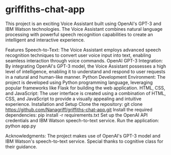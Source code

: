 # griffiths-chat-app
This project is an exciting Voice Assistant built using OpenAI's GPT-3 and IBM Watson technologies. The Voice Assistant combines natural language processing with powerful speech recognition capabilities to create an intelligent and interactive experience.

Features
Speech-to-Text: The Voice Assistant employs advanced speech recognition techniques to convert user voice input into text, enabling seamless interaction through voice commands.
OpenAI GPT-3 Integration: By integrating OpenAI's GPT-3 model, the Voice Assistant possesses a high level of intelligence, enabling it to understand and respond to user requests in a natural and human-like manner.
Python Development Environment: The project is developed using Python programming language, leveraging popular frameworks like Flask for building the web application.
HTML, CSS, and JavaScript: The user interface is created using a combination of HTML, CSS, and JavaScript to provide a visually appealing and intuitive experience.
Installation and Setup
Clone the repository: git clone https://github.com/Nanagriff/griffiths-chat-app.git
Install the required dependencies: pip install -r requirements.txt
Set up the OpenAI API credentials and IBM Watson speech-to-text service.
Run the application: python app.py


Acknowledgments:
The project makes use of OpenAI's GPT-3 model and IBM Watson's speech-to-text service.
Special thanks to cognitive class for their guidance.

